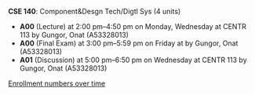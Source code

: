 **CSE 140**: Component&Desgn Tech/Digtl Sys (4 units)

- **A00** (Lecture) at 2:00 pm–4:50 pm on Monday, Wednesday at CENTR 113 by Gungor, Onat (A53328013)
- **A00** (Final Exam) at 3:00 pm–5:59 pm on Friday at   by Gungor, Onat (A53328013)
- **A01** (Discussion) at 5:00 pm–6:50 pm on Wednesday at CENTR 113 by Gungor, Onat (A53328013)

[Enrollment numbers over time](./CSE140.tsv)
